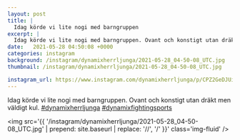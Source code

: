 ```yaml
---
layout: post
title: |
  Idag körde vi lite nogi med barngruppen
excerpt: |
  Idag körde vi lite nogi med barngruppen. Ovant och konstigt utan dräkt men väldigt kul.  
date:   2021-05-28 04:50:08 +0000
categories: instagram
background: /instagram/dynamixherrljunga/2021-05-28_04-50-08_UTC.jpg
thumbnail: /instagram/dynamixherrljunga/2021-05-28_04-50-08_UTC.jpg

instagram_url: https://www.instagram.com/dynamixherrljunga/p/CPZ2GeDJUiF
---
```

Idag körde vi lite nogi med barngruppen. Ovant och konstigt utan dräkt men väldigt kul. [#dynamixherrljunga](https://www.instagram.com/explore/tags/dynamixherrljunga/) [#dynamixfightingsports](https://www.instagram.com/explore/tags/dynamixfightingsports/)



<img src='{{ '/instagram/dynamixherrljunga/2021-05-28_04-50-08_UTC.jpg' | prepend: site.baseurl | replace: '//', '/' }}' class='img-fluid' />
